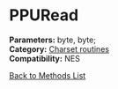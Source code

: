 # PPURead

**Parameters:** byte, byte;  
**Category:** [Charset routines](../categories/charset_routines.md)  
**Compatibility:** NES  


[Back to Methods List](../../SUMMARY.md)
